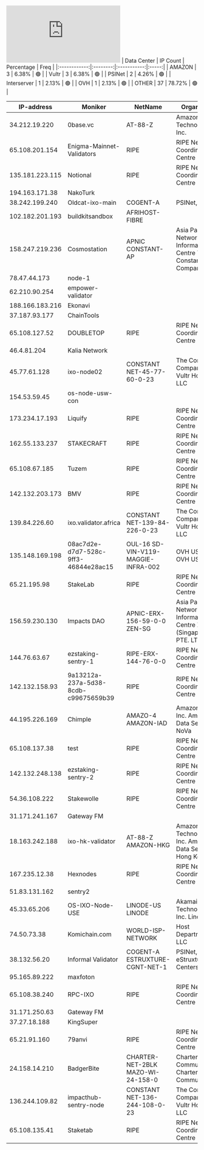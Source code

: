 ![Diagramm](https://github.com/obajay/StateSync-snapshots/blob/main/Projects/Ixo/1/README.md)
| Data Center | IP Count | Percentage | Freq |
|:------------:|:--------:|:-----------:|:-----:|
| AMAZON | 3 | 6.38% | 🟢 |
| Vultr | 3 | 6.38% | 🟢 |
| PSINet | 2 | 4.26% | 🟢 |
| Interserver | 1 | 2.13% | 🟢 |
| OVH | 1 | 2.13% | 🟢 |
| OTHER | 37 | 78.72% | 🟢 |

<!-- START_TABLE -->
| IP-address | Moniker | NetName | Organization |
|-------------|-------------|-------------|-------------|
| 34.212.19.220 | 0base.vc | AT-88-Z | Amazon Technologies Inc. |
| 65.108.201.154 | Enigma-Mainnet-Validators | RIPE | RIPE Network Coordination Centre |
| 135.181.223.115 | Notional | RIPE | RIPE Network Coordination Centre |
| 194.163.171.38 | NakoTurk |  |  |
| 38.242.199.240 | Oldcat-ixo-main | COGENT-A | PSINet, Inc. |
| 102.182.201.193 | buildkitsandbox | AFRIHOST-FIBRE |  |
| 158.247.219.236 | Cosmostation | APNIC CONSTANT-AP | Asia Pacific Network Information Centre The Constant Company, LLC |
| 78.47.44.173 | node-1 |  |  |
| 62.210.90.254 | empower-validator |  |  |
| 188.166.183.216 | Ekonavi |  |  |
| 37.187.93.177 | ChainTools |  |  |
| 65.108.127.52 | DOUBLETOP | RIPE | RIPE Network Coordination Centre |
| 46.4.81.204 | Kalia Network |  |  |
| 45.77.61.128 | ixo-node02 | CONSTANT NET-45-77-60-0-23 | The Constant Company, LLC Vultr Holdings, LLC |
| 154.53.59.45 | os-node-usw-con |  |  |
| 173.234.17.193 | Liquify | RIPE | RIPE Network Coordination Centre |
| 162.55.133.237 | STAKECRAFT | RIPE | RIPE Network Coordination Centre |
| 65.108.67.185 | Tuzem | RIPE | RIPE Network Coordination Centre |
| 142.132.203.173 | BMV | RIPE | RIPE Network Coordination Centre |
| 139.84.226.60 | ixo.validator.africa | CONSTANT NET-139-84-226-0-23 | The Constant Company, LLC Vultr Holdings, LLC |
| 135.148.169.198 | 08ac7d2e-d7d7-528c-9ff3-46844e28ac15 | OUL-16 SD-VIN-V119-MAGGIE-INFRA-002 | OVH US LLC OVH US LLC |
| 65.21.195.98 | StakeLab | RIPE | RIPE Network Coordination Centre |
| 156.59.230.130 | Impacts DAO | APNIC-ERX-156-59-0-0 ZEN-SG | Asia Pacific Network Information Centre Zenlayer (Singapore) PTE. LTD |
| 144.76.63.67 | ezstaking-sentry-1 | RIPE-ERX-144-76-0-0 | RIPE Network Coordination Centre |
| 142.132.158.93 | 9a13212a-237a-5d38-8cdb-c99675659b39 | RIPE | RIPE Network Coordination Centre |
| 44.195.226.169 | Chimple | AMAZO-4 AMAZON-IAD | Amazon.com, Inc. Amazon Data Services NoVa |
| 65.108.137.38 | test | RIPE | RIPE Network Coordination Centre |
| 142.132.248.138 | ezstaking-sentry-2 | RIPE | RIPE Network Coordination Centre |
| 54.36.108.222 | Stakewolle | RIPE | RIPE Network Coordination Centre |
| 31.171.241.167 | Gateway FM |  |  |
| 18.163.242.188 | ixo-hk-validator | AT-88-Z AMAZON-HKG | Amazon Technologies Inc. Amazon Data Services Hong Kong |
| 167.235.12.38 | Hexnodes | RIPE | RIPE Network Coordination Centre |
| 51.83.131.162 | sentry2 |  |  |
| 45.33.65.206 | OS-IXO-Node-USE | LINODE-US LINODE | Akamai Technologies, Inc. Linode |
| 74.50.73.38 | Komichain.com | WORLD-ISP-NETWORK | Host Department NJ, LLC |
| 38.132.56.20 | Informal Validator | COGENT-A ESTRUXTURE-CGNT-NET-1 | PSINet, Inc. eStruxture Data Centers Inc. |
| 95.165.89.222 | maxfoton |  |  |
| 65.108.38.240 | RPC-IXO | RIPE | RIPE Network Coordination Centre |
| 31.171.250.63 | Gateway FM |  |  |
| 37.27.18.188 | KingSuper |  |  |
| 65.21.91.160 | 79anvi | RIPE | RIPE Network Coordination Centre |
| 24.158.14.210 | BadgerBite | CHARTER-NET-2BLK MAZO-WI-24-158-0 | Charter Communications Charter Communications |
| 136.244.109.82 | impacthub-sentry-node | CONSTANT NET-136-244-108-0-23 | The Constant Company, LLC Vultr Holdings, LLC |
| 65.108.135.41 | Staketab | RIPE | RIPE Network Coordination Centre |

<!-- END_TABLE -->